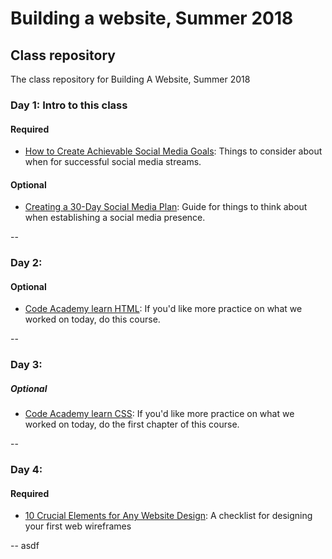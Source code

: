 # Building a website, Summer 2018
## Class repository
The class repository for Building A Website, Summer 2018

### Day 1: Intro to this class
#### Required
+ [How to Create Achievable Social Media Goals](https://sproutsocial.com/insights/social-media-goals/): Things to consider about when for successful social media streams.

#### Optional
+ [Creating a 30-Day Social Media Plan](https://sproutsocial.com/insights/guides/social-media-plan/?utm_medium=Email&utm_source=Sprout+Social&utm_content=Sprout+News+20180703&utm_campaign=LN&utm_term=button1): Guide for things to think about when establishing a social media presence.

--

### Day 2: 
#### Optional
+ [Code Academy learn HTML](https://www.codecademy.com/courses/learn-html-elements): If you'd like more practice on what we worked on today, do this course.

--

### Day 3:
##### Optional
+ [Code Academy learn CSS](https://www.codecademy.com/learn/learn-css): If you'd like more practice on what we worked on today, do the first chapter of this course.

--

### Day 4:
#### Required
+ [10 Crucial Elements for Any Website Design](https://mayvendev.com/blog/10-crucial-elements-for-any-website-design): A checklist for designing your first web wireframes

--
asdf
